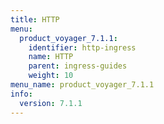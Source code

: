 ```yaml
---
title: HTTP
menu:
  product_voyager_7.1.1:
    identifier: http-ingress
    name: HTTP
    parent: ingress-guides
    weight: 10
menu_name: product_voyager_7.1.1
info:
  version: 7.1.1
---
```


